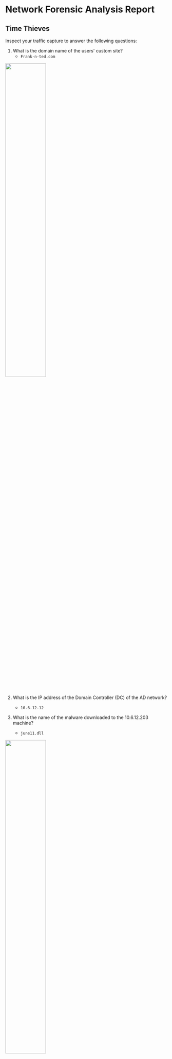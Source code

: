 # Network Forensic Analysis Report

## Time Thieves 
Inspect your traffic capture to answer the following questions:

1. What is the domain name of the users' custom site? 
   - `Frank-n-ted.com`

<img src="https://github.com/edwardhough/wordpress-vuln/blob/main/images/image5(1).png" width=50% height=50%>

2. What is the IP address of the Domain Controller (DC) of the AD network? 
   - `10.6.12.12`

3. What is the name of the malware downloaded to the 10.6.12.203 machine? 
   - `june11.dll`

<img src="https://github.com/edwardhough/wordpress-vuln/blob/main/images/image7(1).png" width=50% height=50%>

<img src="https://github.com/edwardhough/wordpress-vuln/blob/main/images/image6(1).png" width=50% height=50%>

4. Upload the file to [VirusTotal.com](https://www.virustotal.com/gui/). 

<img src="https://github.com/edwardhough/wordpress-vuln/blob/main/images/image8(1).png" width=50% height=50%>


5. What kind of malware is this classified as?
   - This malware is classified as a Trojan


## Vulnerable Windows Machine

1. Find the following information about the infected Windows machine:
    - Host name: `ROTTERDAM-PC`
    - IP address: `172.16.4.205`
    - MAC address: `00:59:07:b0:63:a4`

<img src="https://github.com/edwardhough/wordpress-vuln/blob/main/images/image4(1).png" width=50% height=50%>
    
2. What is the username of the Windows user whose computer is infected?
   - `mattijs.devries`

<img src="https://github.com/edwardhough/wordpress-vuln/blob/main/images/image10(1).png" width=50% height=50%>

3. What are the IP addresses used in the actual infection traffic?
   - `185.243.115.84`

<img src="https://github.com/edwardhough/wordpress-vuln/blob/main/images/image9(1).png" width=50% height=50%>

4. Retrieve the desktop background of the Windows host.

<img src="https://github.com/edwardhough/wordpress-vuln/blob/main/images/image3(1).png" width=50% height=50%>


Desktop background of Windows host:

<img src="https://github.com/edwardhough/wordpress-vuln/blob/main/images/image1(1).png" width=50% height=50%>

---

## Illegal Downloads

1. Find the following information about the machine with IP address `10.0.0.201`:
    - MAC address
    - Windows username
    - OS version

2. Which torrent file did the user download?
